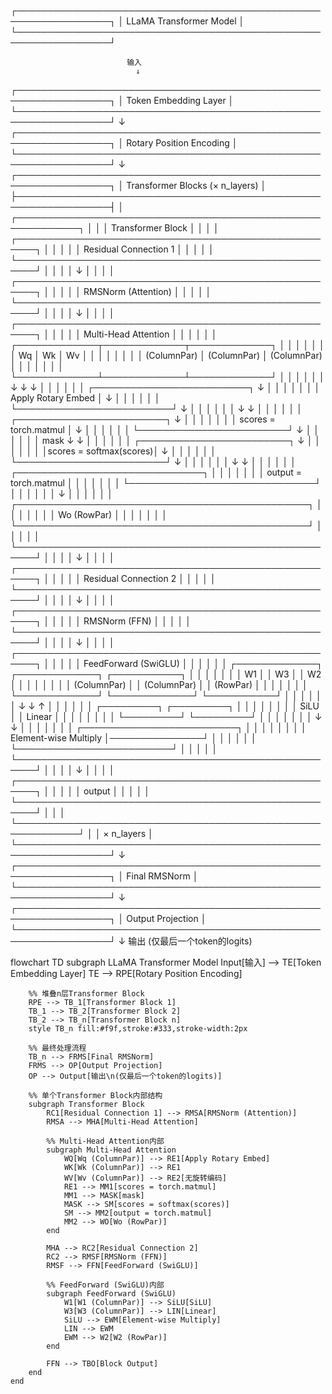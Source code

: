 ┌─────────────────────────────────────────────────────────────────┐
│                        LLaMA Transformer Model                  │
└─────────────────────────────────────────────────────────────────┘

                              输入
                                ↓
┌─────────────────────────────────────────────────────────────────┐
│                    Token Embedding Layer                        │
└─────────────────────────────────────────────────────────────────┘
                                ↓
┌─────────────────────────────────────────────────────────────────┐
│                    Rotary Position Encoding                     │
└─────────────────────────────────────────────────────────────────┘
                                ↓
┌─────────────────────────────────────────────────────────────────┐
│                    Transformer Blocks (× n_layers)              │
├─────────────────────────────────────────────────────────────────┤
│  ┌────────────────────────────────────────────────────────────┐ │
│  │                    Transformer Block                       │ │
│  │  ┌─────────────────────────────────────────────────────┐   │ │
│  │  │              Residual Connection 1                  │   │ │
│  │  └─────────────────────────────────────────────────────┘   │ │
│  │                            ↓                               │ │
│  │  ┌─────────────────────────────────────────────────────┐   │ │
│  │  │                  RMSNorm (Attention)                │   │ │
│  │  └─────────────────────────────────────────────────────┘   │ │
│  │                            ↓                               │ │
│  │  ┌─────────────────────────────────────────────────────┐   │ │
│  │  │                Multi-Head Attention                 │   │ │
│  │  │  ┌─────────────┬─────────────┬─────────────┐        │   │ │
│  │  │  │      Wq     │      Wk     │      Wv     │        │   │ │
│  │  │  │ (ColumnPar) │ (ColumnPar) │ (ColumnPar) │        │   │ │
│  │  │  └─────────────┴─────────────┴─────────────┘        │   │ │
│  │  │         ↓             ↓             ↓               │   │ │
│  │  │    ┌─────────────────────────┐      ↓               │   │ │
│  │  │    │   Apply Rotary Embed    │      ↓               │   │ │
│  │  │    └─────────────────────────┘      ↓               │   │ │
│  │  │                ↓                    ↓               │   │ │
│  │  │    ┌────────────────────────┐       ↓               │   │ │
│  │  │    │ scores = torch.matmul  │       ↓               │   │ │
│  │  │    └────────────────────────┘       ↓               │   │ │
│  │  │             mask ↓                  ↓               │   │ │
│  │  │    ┌────────────────────────┐       ↓               │   │ │
│  │  │    │scores = softmax(scores)│       ↓               │   │ │
│  │  │    └────────────────────────┘       ↓               │   │ │
│  │  │                   ↓                 ↓               │   │ │
│  │  │            ┌──────────────────────────────┐         │   │ │
│  │  │            │    output = torch.matmul     │         │   │ │
│  │  │            └──────────────────────────────┘         │   │ │
│  │  │                           ↓                         │   │ │
│  │  │  ┌───────────────────────────────────────────────┐  │   │ │
│  │  │  │                  Wo (RowPar)                  │  │   │ │
│  │  │  └───────────────────────────────────────────────┘  │   │ │
│  │  └─────────────────────────────────────────────────────┘   │ │
│  │                            ↓                               │ │
│  │  ┌─────────────────────────────────────────────────────┐   │ │
│  │  │              Residual Connection 2                  │   │ │
│  │  └─────────────────────────────────────────────────────┘   │ │
│  │                            ↓                               │ │
│  │  ┌─────────────────────────────────────────────────────┐   │ │
│  │  │                  RMSNorm (FFN)                      │   │ │
│  │  └─────────────────────────────────────────────────────┘   │ │
│  │                            ↓                               │ │
│  │  ┌─────────────────────────────────────────────────────┐   │ │
│  │  │               FeedForward (SwiGLU)                  │   │ │
│  │  │  ┌─────────────┐   ┌─────────────┐   ┌───────────┐  │   │ │
│  │  │  │     W1      │   │     W3      │   │    W2     │  │   │ │
│  │  │  │ (ColumnPar) │   │ (ColumnPar) │   │ (RowPar)  │  │   │ │
│  │  │  └─────────────┘   └─────────────┘   └───────────┘  │   │ │
│  │  │        ↓               ↓                   ↑        │   │ │
│  │  │  ┌─────────┐     ┌─────────┐               │        │   │ │
│  │  │  │  SiLU   │     │  Linear │               │        │   │ │
│  │  │  └─────────┘     └─────────┘               │        │   │ │
│  │  │        ↓               ↓                   │        │   │ │
│  │  │  ┌─────────────────────────┐               │        │   │ │
│  │  │  │   Element-wise Multiply │───────────────┘        │   │ │
│  │  │  └─────────────────────────┘                        │   │ │
│  │  └─────────────────────────────────────────────────────┘   │ │
│  │                            ↓                               │ │
│  │  ┌─────────────────────────────────────────────────────┐   │ │
│  │  │                      output                         │   │ │
│  │  └─────────────────────────────────────────────────────┘   │ │
│  └────────────────────────────────────────────────────────────┘ │
│                            × n_layers                           │
└─────────────────────────────────────────────────────────────────┘
                                ↓
┌─────────────────────────────────────────────────────────────────┐
│                      Final RMSNorm                              │
└─────────────────────────────────────────────────────────────────┘
                                ↓
┌─────────────────────────────────────────────────────────────────┐
│                    Output Projection                            │
└─────────────────────────────────────────────────────────────────┘
                                ↓
                              输出
                      (仅最后一个token的logits)























flowchart TD
    subgraph LLaMA Transformer Model
        Input[输入] --> TE[Token Embedding Layer]
        TE --> RPE[Rotary Position Encoding]
        
        %% 堆叠n层Transformer Block
        RPE --> TB_1[Transformer Block 1]
        TB_1 --> TB_2[Transformer Block 2]
        TB_2 --> TB_n[Transformer Block n]
        style TB_n fill:#f9f,stroke:#333,stroke-width:2px
        
        %% 最终处理流程
        TB_n --> FRMS[Final RMSNorm]
        FRMS --> OP[Output Projection]
        OP --> Output[输出\n(仅最后一个token的logits)]

        %% 单个Transformer Block内部结构
        subgraph Transformer Block
            RC1[Residual Connection 1] --> RMSA[RMSNorm (Attention)]
            RMSA --> MHA[Multi-Head Attention]
            
            %% Multi-Head Attention内部
            subgraph Multi-Head Attention
                WQ[Wq (ColumnPar)] --> RE1[Apply Rotary Embed]
                WK[Wk (ColumnPar)] --> RE1
                WV[Wv (ColumnPar)] --> RE2[无旋转编码]
                RE1 --> MM1[scores = torch.matmul]
                MM1 --> MASK[mask]
                MASK --> SM[scores = softmax(scores)]
                SM --> MM2[output = torch.matmul]
                MM2 --> WO[Wo (RowPar)]
            end
            
            MHA --> RC2[Residual Connection 2]
            RC2 --> RMSF[RMSNorm (FFN)]
            RMSF --> FFN[FeedForward (SwiGLU)]
            
            %% FeedForward (SwiGLU)内部
            subgraph FeedForward (SwiGLU)
                W1[W1 (ColumnPar)] --> SiLU[SiLU]
                W3[W3 (ColumnPar)] --> LIN[Linear]
                SiLU --> EWM[Element-wise Multiply]
                LIN --> EWM
                EWM --> W2[W2 (RowPar)]
            end
            
            FFN --> TBO[Block Output]
        end
    end
